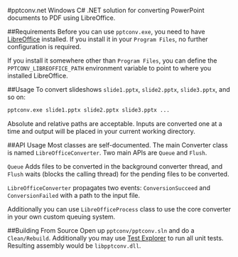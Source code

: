 #pptconv.net
Windows C# .NET solution for converting PowerPoint documents to PDF using LibreOffice.

##Requirements
Before you can use `pptconv.exe`, you need to have [LibreOffice](https://www.libreoffice.org/) installed. If you install it in your `Program Files`, no further configuration is required.

If you install it somewhere other than `Program Files`, you can define the `PPTCONV_LIBREOFFICE_PATH` environment variable to point to where you installed LibreOffice.

##Usage
To convert slideshows `slide1.pptx`, `slide2.pptx`, `slide3.pptx`, and so on:

```BASH
pptconv.exe slide1.pptx slide2.pptx slide3.pptx ...
```

Absolute and relative paths are acceptable. Inputs are converted one at a time and output will be placed in your current working directory.

##API Usage
Most classes are self-documented. The main Converter class is named `LibreOfficeConverter`. Two main APIs are `Queue` and `Flush`.

`Queue` Adds files to be converted in the background converter thread, and `Flush` waits (blocks the calling thread) for the pending files to be converted.

`LibreOfficeConverter` propagates two events: `ConversionSucceed` and `ConversionFailed` with a path to the input file.

Additionally you can use `LibreOfficeProcess` class to use the core converter in your own custom queuing system.

##Building From Source
Open up `pptconv/pptconv.sln` and do a `Clean/Rebuild`. Additionally you may use [Test Explorer](https://msdn.microsoft.com/en-us/library/hh270865.aspx) to run all unit tests. Resulting assembly would be `libpptconv.dll`.
